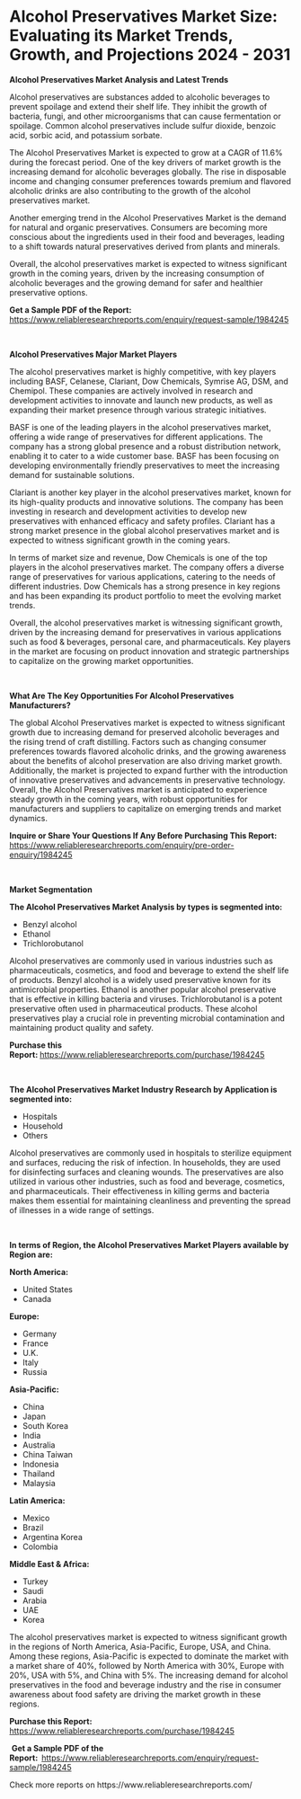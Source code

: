 <p><h1>Alcohol Preservatives Market Size: Evaluating its Market Trends, Growth, and Projections 2024 - 2031</h1></p><p><strong>Alcohol Preservatives Market Analysis and Latest Trends</strong></p>
<p><p>Alcohol preservatives are substances added to alcoholic beverages to prevent spoilage and extend their shelf life. They inhibit the growth of bacteria, fungi, and other microorganisms that can cause fermentation or spoilage. Common alcohol preservatives include sulfur dioxide, benzoic acid, sorbic acid, and potassium sorbate.</p><p>The Alcohol Preservatives Market is expected to grow at a CAGR of 11.6% during the forecast period. One of the key drivers of market growth is the increasing demand for alcoholic beverages globally. The rise in disposable income and changing consumer preferences towards premium and flavored alcoholic drinks are also contributing to the growth of the alcohol preservatives market.</p><p>Another emerging trend in the Alcohol Preservatives Market is the demand for natural and organic preservatives. Consumers are becoming more conscious about the ingredients used in their food and beverages, leading to a shift towards natural preservatives derived from plants and minerals.</p><p>Overall, the alcohol preservatives market is expected to witness significant growth in the coming years, driven by the increasing consumption of alcoholic beverages and the growing demand for safer and healthier preservative options.</p></p>
<p><strong>Get a Sample PDF of the Report:&nbsp;</strong> <a href="https://www.reliableresearchreports.com/enquiry/request-sample/1984245">https://www.reliableresearchreports.com/enquiry/request-sample/1984245</a></p>
<p>&nbsp;</p>
<p><strong>Alcohol Preservatives Major Market Players</strong></p>
<p><p>The alcohol preservatives market is highly competitive, with key players including BASF, Celanese, Clariant, Dow Chemicals, Symrise AG, DSM, and Chemipol. These companies are actively involved in research and development activities to innovate and launch new products, as well as expanding their market presence through various strategic initiatives.</p><p>BASF is one of the leading players in the alcohol preservatives market, offering a wide range of preservatives for different applications. The company has a strong global presence and a robust distribution network, enabling it to cater to a wide customer base. BASF has been focusing on developing environmentally friendly preservatives to meet the increasing demand for sustainable solutions.</p><p>Clariant is another key player in the alcohol preservatives market, known for its high-quality products and innovative solutions. The company has been investing in research and development activities to develop new preservatives with enhanced efficacy and safety profiles. Clariant has a strong market presence in the global alcohol preservatives market and is expected to witness significant growth in the coming years.</p><p>In terms of market size and revenue, Dow Chemicals is one of the top players in the alcohol preservatives market. The company offers a diverse range of preservatives for various applications, catering to the needs of different industries. Dow Chemicals has a strong presence in key regions and has been expanding its product portfolio to meet the evolving market trends.</p><p>Overall, the alcohol preservatives market is witnessing significant growth, driven by the increasing demand for preservatives in various applications such as food & beverages, personal care, and pharmaceuticals. Key players in the market are focusing on product innovation and strategic partnerships to capitalize on the growing market opportunities.</p></p>
<p>&nbsp;</p>
<p><strong>What Are The Key Opportunities For Alcohol Preservatives Manufacturers?</strong></p>
<p><p>The global Alcohol Preservatives market is expected to witness significant growth due to increasing demand for preserved alcoholic beverages and the rising trend of craft distilling. Factors such as changing consumer preferences towards flavored alcoholic drinks, and the growing awareness about the benefits of alcohol preservation are also driving market growth. Additionally, the market is projected to expand further with the introduction of innovative preservatives and advancements in preservative technology. Overall, the Alcohol Preservatives market is anticipated to experience steady growth in the coming years, with robust opportunities for manufacturers and suppliers to capitalize on emerging trends and market dynamics.</p></p>
<p><strong>Inquire or Share Your Questions If Any Before Purchasing This Report:</strong> <a href="https://www.reliableresearchreports.com/enquiry/pre-order-enquiry/1984245">https://www.reliableresearchreports.com/enquiry/pre-order-enquiry/1984245</a></p>
<p>&nbsp;</p>
<p><strong>Market Segmentation</strong></p>
<p><strong>The Alcohol Preservatives Market Analysis by types is segmented into:</strong></p>
<p><ul><li>Benzyl alcohol</li><li>Ethanol</li><li>Trichlorobutanol</li></ul></p>
<p><p>Alcohol preservatives are commonly used in various industries such as pharmaceuticals, cosmetics, and food and beverage to extend the shelf life of products. Benzyl alcohol is a widely used preservative known for its antimicrobial properties. Ethanol is another popular alcohol preservative that is effective in killing bacteria and viruses. Trichlorobutanol is a potent preservative often used in pharmaceutical products. These alcohol preservatives play a crucial role in preventing microbial contamination and maintaining product quality and safety.</p></p>
<p><strong>Purchase this Report:&nbsp;</strong><a href="https://www.reliableresearchreports.com/purchase/1984245">https://www.reliableresearchreports.com/purchase/1984245</a></p>
<p>&nbsp;</p>
<p><strong>The Alcohol Preservatives Market Industry Research by Application is segmented into:</strong></p>
<p><ul><li>Hospitals</li><li>Household</li><li>Others</li></ul></p>
<p><p>Alcohol preservatives are commonly used in hospitals to sterilize equipment and surfaces, reducing the risk of infection. In households, they are used for disinfecting surfaces and cleaning wounds. The preservatives are also utilized in various other industries, such as food and beverage, cosmetics, and pharmaceuticals. Their effectiveness in killing germs and bacteria makes them essential for maintaining cleanliness and preventing the spread of illnesses in a wide range of settings.</p></p>
<p>&nbsp;</p>
<p><strong>In terms of Region, the Alcohol Preservatives Market Players available by Region are:</strong></p>
<p>
    <p> <strong> North America: </strong>
        <ul>
            <li>United States</li>
            <li>Canada</li>
        </ul>
        </p> 
    <p> <strong> Europe: </strong>
        <ul>
            <li>Germany</li>
            <li>France</li>
            <li>U.K.</li>
            <li>Italy</li>
            <li>Russia</li>
        </ul>
        </p> 
    <p> <strong> Asia-Pacific: </strong>
        <ul>
            <li>China</li>
            <li>Japan</li>
            <li>South Korea</li>
            <li>India</li>
            <li>Australia</li>
            <li>China Taiwan</li>
            <li>Indonesia</li>
            <li>Thailand</li>
            <li>Malaysia</li>
        </ul>
        </p> 
    <p> <strong> Latin America: </strong>
        <ul>
            <li>Mexico</li>
            <li>Brazil</li>
            <li>Argentina Korea</li>
            <li>Colombia</li>
        </ul>
        </p> 
    <p> <strong> Middle East & Africa: </strong>
        <ul>
            <li>Turkey</li>
            <li>Saudi</li>
            <li>Arabia</li>
            <li>UAE</li>
            <li>Korea</li>
        </ul>
    </p>
    </p>
<p><p>The alcohol preservatives market is expected to witness significant growth in the regions of North America, Asia-Pacific, Europe, USA, and China. Among these regions, Asia-Pacific is expected to dominate the market with a market share of 40%, followed by North America with 30%, Europe with 20%, USA with 5%, and China with 5%. The increasing demand for alcohol preservatives in the food and beverage industry and the rise in consumer awareness about food safety are driving the market growth in these regions.</p></p>
<p><strong>Purchase this Report: </strong><a href="https://www.reliableresearchreports.com/purchase/1984245">https://www.reliableresearchreports.com/purchase/1984245</a></p>
<p>&nbsp;<strong>Get a Sample PDF of the Report:&nbsp;&nbsp;</strong><a href="https://www.reliableresearchreports.com/enquiry/request-sample/1984245">https://www.reliableresearchreports.com/enquiry/request-sample/1984245</a></p>
<p><strong></strong></p>
<p>Check more reports on https://www.reliableresearchreports.com/</p>